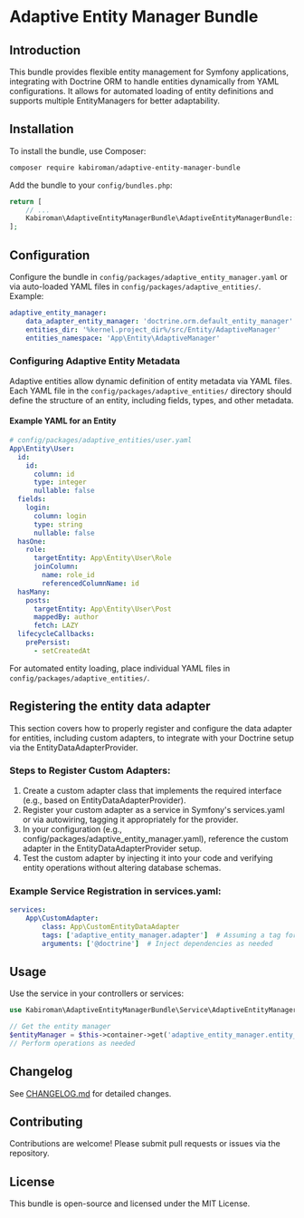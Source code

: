 # Adaptive Entity Manager Bundle

## Introduction
This bundle provides flexible entity management for Symfony applications, integrating with Doctrine ORM to handle entities dynamically from YAML configurations. It allows for automated loading of entity definitions and supports multiple EntityManagers for better adaptability.

## Installation
To install the bundle, use Composer:

```bash
composer require kabiroman/adaptive-entity-manager-bundle
```

Add the bundle to your `config/bundles.php`:

```php
return [
    // ...
    Kabiroman\AdaptiveEntityManagerBundle\AdaptiveEntityManagerBundle::class => ['all' => true],
];
```

## Configuration
Configure the bundle in `config/packages/adaptive_entity_manager.yaml` or via auto-loaded YAML files in `config/packages/adaptive_entities/`. Example:

```yaml
adaptive_entity_manager:
    data_adapter_entity_manager: 'doctrine.orm.default_entity_manager'
    entities_dir: '%kernel.project_dir%/src/Entity/AdaptiveManager'
    entities_namespace: 'App\Entity\AdaptiveManager'
```

### Configuring Adaptive Entity Metadata
Adaptive entities allow dynamic definition of entity metadata via YAML files. Each YAML file in the `config/packages/adaptive_entities/` directory should define the structure of an entity, including fields, types, and other metadata.

#### Example YAML for an Entity
```yaml
# config/packages/adaptive_entities/user.yaml
App\Entity\User:
  id:
    id:
      column: id
      type: integer
      nullable: false
  fields:
    login:
      column: login
      type: string
      nullable: false
  hasOne:
    role:
      targetEntity: App\Entity\User\Role
      joinColumn:
        name: role_id
        referencedColumnName: id
  hasMany:
    posts:
      targetEntity: App\Entity\User\Post
      mappedBy: author
      fetch: LAZY
  lifecycleCallbacks:
    prePersist:
      - setCreatedAt
```
For automated entity loading, place individual YAML files in `config/packages/adaptive_entities/`.

## Registering the entity data adapter

This section covers how to properly register and configure the data adapter for entities, including custom adapters, to integrate with your Doctrine setup via the EntityDataAdapterProvider.

### Steps to Register Custom Adapters:
1. Create a custom adapter class that implements the required interface (e.g., based on EntityDataAdapterProvider).
2. Register your custom adapter as a service in Symfony's services.yaml or via autowiring, tagging it appropriately for the provider.
3. In your configuration (e.g., config/packages/adaptive_entity_manager.yaml), reference the custom adapter in the EntityDataAdapterProvider setup.
4. Test the custom adapter by injecting it into your code and verifying entity operations without altering database schemas.

### Example Service Registration in services.yaml:
```yaml
services:
    App\CustomAdapter:
        class: App\CustomEntityDataAdapter
        tags: ['adaptive_entity_manager.adapter']  # Assuming a tag for the provider
        arguments: ['@doctrine']  # Inject dependencies as needed
```

## Usage
Use the service in your controllers or services:

```php
use Kabiroman\AdaptiveEntityManagerBundle\Service\AdaptiveEntityManagerFactory;

// Get the entity manager
$entityManager = $this->container->get('adaptive_entity_manager.entity_manager');
// Perform operations as needed
```

## Changelog
See [CHANGELOG.md](CHANGELOG.md) for detailed changes.

## Contributing
Contributions are welcome! Please submit pull requests or issues via the repository.

## License
This bundle is open-source and licensed under the MIT License.
